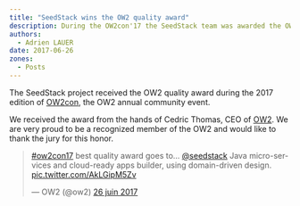 ```yaml
---
title: "SeedStack wins the OW2 quality award"
description: During the OW2con'17 the SeedStack team was awarded the OW2 project quality award. 
authors:
  - Adrien LAUER
date: 2017-06-26
zones:
  - Posts
---
```


The SeedStack project received the OW2 quality award during the 2017 edition of [OW2con](https://www.ow2con.org), the 
OW2 annual community event. <!--more-->

We received the award from the hands of Cedric Thomas, CEO of [OW2]((https://www.ow2.org)). We are very proud to be a 
recognized member of the OW2 and would like to thank the jury for this honor.

<blockquote class="twitter-tweet tw-align-center" data-lang="fr"><p lang="en" dir="ltr"><a href="https://twitter.com/hashtag/ow2con17?src=hash">#ow2con17</a> best quality award goes to... <a href="https://twitter.com/seedstack">@seedstack</a> Java micro-services and cloud-ready apps builder, using domain-driven design. <a href="https://t.co/AkLGipM5Zv">pic.twitter.com/AkLGipM5Zv</a></p>&mdash; OW2 (@ow2) <a href="https://twitter.com/ow2/status/879443343280885761">26 juin 2017</a></blockquote>
<script async src="//platform.twitter.com/widgets.js" charset="utf-8"></script>


